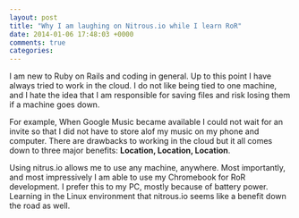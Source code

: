 ```yaml
---
layout: post
title: "Why I am laughing on Nitrous.io while I learn RoR"
date: 2014-01-06 17:48:03 +0000
comments: true
categories: 
---
```


I am new to Ruby on Rails and coding in general. Up to this point I have
always tried to work in the cloud. I do not like being tied to one machine,
and I hate the idea that I am responsible for saving files and risk losing
them if a machine goes down. 
<!-- more -->


For example, When Google Music became available I could not wait for an
invite so that I did not have to store alof my music on my phone and
computer. There are drawbacks to working in the cloud but it all comes down
to three major benefits: **Location, Location, Location**.


Using nitrus.io allows me to use any machine, anywhere. Most importantly, 
and most impressively I am able to use my Chromebook for RoR development. I
prefer this to my PC, mostly because of battery power. Learning in the Linux
environment that nitrous.io seems like a benefit down the road as well.